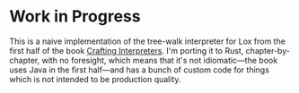 # Work in Progress

This is a naive implementation of the tree-walk interpreter for Lox
from the first half of the book [Crafting
Interpreters](https://craftinginterpreters.com).  I'm porting it to
Rust, chapter-by-chapter, with no foresight, which means that it's not
idiomatic—the book uses Java in the first half—and has a bunch of
custom code for things which is not intended to be production quality.
